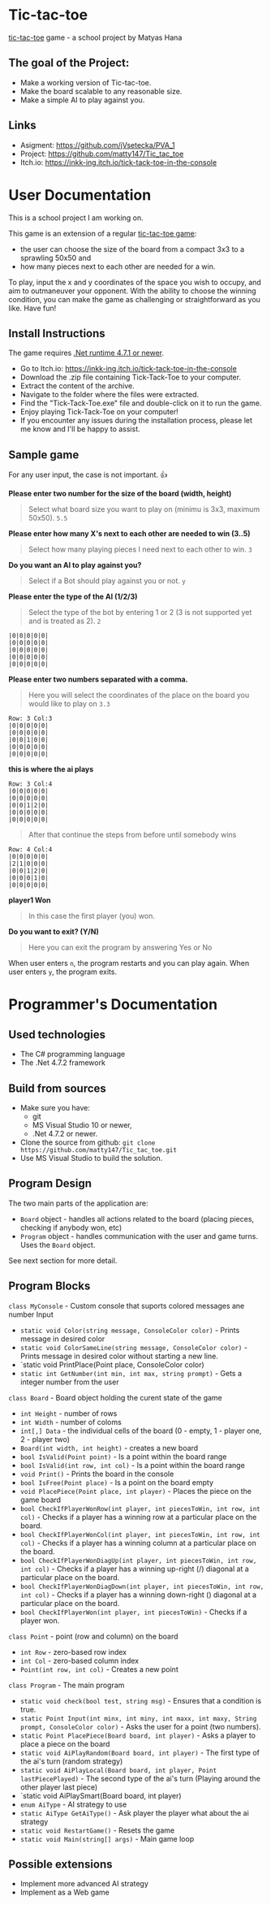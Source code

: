 # Tic-tac-toe

[tic-tac-toe](https://en.wikipedia.org/wiki/Tic-tac-toe) game - a school project by Matyas Hana

## The goal of the Project:

- Make a working version of Tic-tac-toe.
- Make the board scalable to any reasonable size.
- Make a simple AI to play against you.

## Links

- Asigment: https://github.com/jVsetecka/PVA_1
- Project: https://github.com/matty147/Tic_tac_toe
- Itch.io: https://inkk-ing.itch.io/tick-tack-toe-in-the-console

# User Documentation

This is a school project I am working on.

This game is an extension of a regular [tic-tac-toe game](https://en.wikipedia.org/wiki/Tic-tac-toe): 

- the user can choose the size of the board from a compact 3x3 to a sprawling 50x50 and 
- how many pieces next to each other are needed for a win. 

To play, input the x and y coordinates of the space you wish to occupy, and aim to outmaneuver your opponent. 
With the ability to choose the winning condition, you can make the game as challenging or straightforward as you like. 
Have fun!

## Install Instructions

The game requires [.Net runtime 4.7.1 or newer](https://dotnet.microsoft.com/en-us/download/dotnet-framework).

* Go to Itch.io: https://inkk-ing.itch.io/tick-tack-toe-in-the-console
* Download the .zip file containing Tick-Tack-Toe to your computer.
* Extract the content of the archive.
* Navigate to the folder where the files were extracted.
* Find the "Tick-Tack-Toe.exe" file and double-click on it to run the game.
* Enjoy playing Tick-Tack-Toe on your computer!
* If you encounter any issues during the installation process, please let me know and I'll be happy to assist.

## Sample game
For any user input, the case is not important. :thumbsup:

**Please enter two number for the size of the board (width, height)**
> Select what board size you want to play on (minimu is 3x3, maximum 50x50). 
 `5.5`

**Please enter how many X's next to each other are needed to win (3..5)**
> Select how many playing pieces I need next to each other to win. 
 `3`

**Do you want an AI to play against you?**
> Select if a Bot should play against you or not.
 `y`

**Please enter the type of the AI (1/2/3)**
> Select the type of the bot by entering 1 or 2 (3 is not supported yet and is treated as 2). 
 `2`

```
|0|0|0|0|0|
|0|0|0|0|0|
|0|0|0|0|0|
|0|0|0|0|0|
|0|0|0|0|0|
```
**Please enter two numbers separated with a comma.**
> Here you will select the coordinates of the place on the board you would like to play on
`3.3`

```
Row: 3 Col:3
|0|0|0|0|0|
|0|0|0|0|0|
|0|0|1|0|0|
|0|0|0|0|0|
|0|0|0|0|0|
```
**this is where the ai plays**
```
Row: 3 Col:4
|0|0|0|0|0|
|0|0|0|0|0|
|0|0|1|2|0|
|0|0|0|0|0|
|0|0|0|0|0|
```
> After that continue the steps from before until somebody wins
```
Row: 4 Col:4
|0|0|0|0|0|
|2|1|0|0|0|
|0|0|1|2|0|
|0|0|0|1|0|
|0|0|0|0|0|
```
**player1 Won**
> In this case the first player (you) won.

**Do you want to exit? (Y/N)**
> Here you can exit the program by answering Yes or No

When user enters `n`, the program restarts and you can play again. 
When user enters `y`, the program exits.

# Programmer's Documentation

## Used technologies

- The C# programming language
- The .Net 4.7.2 framework

## Build from sources

- Make sure you have: 
  - git
  - MS Visual Studio 10 or newer, 
  - .Net 4.7.2 or newer.
- Clone the source from github: `git clone https://github.com/matty147/Tic_tac_toe.git`
- Use MS Visual Studio to build the solution.


## Program Design

The two main parts of the application are:

- `Board` object - handles all actions related to the board (placing pieces, checking if anybody won, etc)
- `Program` object - handles communication with the user and game turns. Uses the `Board` object.

See next section for more detail.

## Program Blocks

`class MyConsole` - Custom console that suports colored messages ane number Input

- `static void Color(string message, ConsoleColor color)` - Prints message in desired color
- `static void ColorSameLine(string message, ConsoleColor color)` - Prints message in desired color without starting a new line.
- `static void PrintPlace(Point place, ConsoleColor color)
- `static int GetNumber(int min, int max, string prompt)` - Gets a integer number from the user
		
`class Board` - Board object holding the curent state of the game

- `int Height` - number of rows
- `int Width` - number of coloms
- `int[,] Data` - the individual cells of the board (0 - empty, 1 - player one, 2 - player two)
- `Board(int width, int height)` - creates a new board
- `bool IsValid(Point point)` - Is a point within the board range
- `bool IsValid(int row, int col)` - Is a point within the board range
- `void Print()` - Prints the board in the console
- `bool IsFree(Point place)` - Is a point on the board empty
- `void PlacePiece(Point place, int player)` - Places the piece on the game board
- `bool CheckIfPlayerWonRow(int player, int piecesToWin, int row, int col)` - Checks if a player has a winning row at a particular place on the board. 
- `bool CheckIfPlayerWonCol(int player, int piecesToWin, int row, int col)` - Checks if a player has a winning column at a particular place on the board. 
- `bool CheckIfPlayerWonDiagUp(int player, int piecesToWin, int row, int col)` - Checks if a player has a winning up-right (/) diagonal at a particular place on the board. 
- `bool CheckIfPlayerWonDiagDown(int player, int piecesToWin, int row, int col)` - Checks if a player has a winning down-right (\) diagonal at a particular place on the board. 
- `bool CheckIfPlayerWon(int player, int piecesToWin)` - Checks if a player won. 
		
`class Point` - point (row and column) on the board

- `int Row` - zero-based row index
- `int Col` - zero-based column index
- `Point(int row, int col)` - Creates a new point

`class Program` - The main program

- `static void check(bool test, string msg)` - Ensures that a condition is true.
- `static Point Input(int minx, int miny, int maxx, int maxy, String prompt, ConsoleColor color)` - Asks the user for a point (two numbers).
- `static Point PlacePiece(Board board, int player)` -  Asks a player to place a piece on the board
- `static void AiPlayRandom(Board board, int player)` - The first type of the ai's turn (random strategy)
- `static void AiPlayLocal(Board board, int player, Point lastPiecePlayed)` - The second type of the ai's turn (Playing around the other player last piece)
- `static void AiPlaySmart(Board board, int player)
- `enum AiType` - AI strategy to use
- `static AiType GetAiType()` - Ask player the player what about the ai strategy 
- `static void RestartGame()` - Resets the game
- `static void Main(string[] args)` - Main game loop


## Possible extensions

- Implement more advanced AI strategy
- Implement as a Web game
